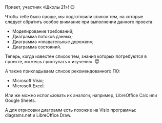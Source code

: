 Привет, участник «Школы 21»! 😉

Чтобы тебе было проще, мы подготовили список тем, на которые следует обратить особое внимание при выполнении данного проекта:
- Моделирование требований;
- Диаграмма потоков данных;
- Диаграмма «плавательные дорожки»;
- Диаграмма состояний.

Теперь, когда известен список тем, знания которых потребуются в проекте, можешь приступать к изучению. 😇

А также прикладываем список рекомендованного ПО:
- Microsoft Visio;
- Microsoft Excel.

Или же можно использовать их аналоги, например, LibreOffice Calc или Google Sheets. 

А для отрисовки диаграмм есть похожие на Visio программы: diagrams.net и LibreOffice Draw.
